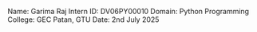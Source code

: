 Name: Garima Raj
Intern ID: DV06PY00010
Domain: Python Programming
College: GEC Patan, GTU
Date: 2nd July 2025
